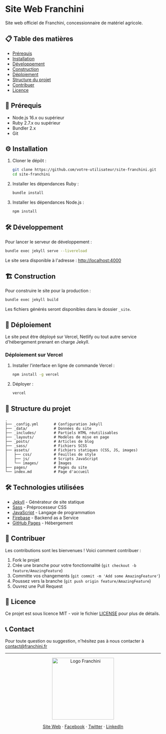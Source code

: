 # Site Web Franchini

Site web officiel de Franchini, concessionnaire de matériel agricole.

## 📋 Table des matières

- [Prérequis](#prérequis)
- [Installation](#installation)
- [Développement](#développement)
- [Construction](#construction)
- [Déploiement](#déploiement)
- [Structure du projet](#structure-du-projet)
- [Contribuer](#contribuer)
- [Licence](#licence)

## 🚀 Prérequis

- Node.js 16.x ou supérieur
- Ruby 2.7.x ou supérieur
- Bundler 2.x
- Git

## ⚙️ Installation

1. Cloner le dépôt :
   ```bash
   git clone https://github.com/votre-utilisateur/site-franchini.git
   cd site-franchini
   ```

2. Installer les dépendances Ruby :
   ```bash
   bundle install
   ```

3. Installer les dépendances Node.js :
   ```bash
   npm install
   ```

## 🛠 Développement

Pour lancer le serveur de développement :

```bash
bundle exec jekyll serve --livereload
```

Le site sera disponible à l'adresse : [http://localhost:4000](http://localhost:4000)

## 🏗 Construction

Pour construire le site pour la production :

```bash
bundle exec jekyll build
```

Les fichiers générés seront disponibles dans le dossier `_site`.

## 🚀 Déploiement

Le site peut être déployé sur Vercel, Netlify ou tout autre service d'hébergement prenant en charge Jekyll.

### Déploiement sur Vercel

1. Installer l'interface en ligne de commande Vercel :
   ```bash
   npm install -g vercel
   ```

2. Déployer :
   ```bash
   vercel
   ```

## 📂 Structure du projet

```
.
├── _config.yml       # Configuration Jekyll
├── _data/            # Données du site
├── _includes/        # Partiels HTML réutilisables
├── _layouts/         # Modèles de mise en page
├── _posts/           # Articles de blog
├── _sass/            # Fichiers SCSS
├── assets/           # Fichiers statiques (CSS, JS, images)
│   ├── css/          # Feuilles de style
│   ├── js/           # Scripts JavaScript
│   └── images/       # Images
├── pages/            # Pages du site
└── index.md          # Page d'accueil
```

## 🛠 Technologies utilisées

- [Jekyll](https://jekyllrb.com/) - Générateur de site statique
- [Sass](https://sass-lang.com/) - Préprocesseur CSS
- [JavaScript](https://developer.mozilla.org/fr/docs/Web/JavaScript) - Langage de programmation
- [Firebase](https://firebase.google.com/) - Backend as a Service
- [GitHub Pages](https://pages.github.com/) - Hébergement

## 🤝 Contribuer

Les contributions sont les bienvenues ! Voici comment contribuer :

1. Fork le projet
2. Crée une branche pour votre fonctionnalité (`git checkout -b feature/AmazingFeature`)
3. Committe vos changements (`git commit -m 'Add some AmazingFeature'`)
4. Poussez vers la branche (`git push origin feature/AmazingFeature`)
5. Ouvrez une Pull Request

## 📄 Licence

Ce projet est sous licence MIT - voir le fichier [LICENSE](LICENSE) pour plus de détails.

## 📞 Contact

Pour toute question ou suggestion, n'hésitez pas à nous contacter à [contact@franchini.fr](mailto:contact@franchini.fr)

---

<p align="center">
  <a href="https://franchini.fr" target="_blank">
    <img src="assets/images/logo/logo.png" alt="Logo Franchini" width="200">
  </a>
</p>

<p align="center">
  <a href="https://franchini.fr">Site Web</a> ·
  <a href="https://facebook.com/franchini">Facebook</a> ·
  <a href="https://twitter.com/franchini">Twitter</a> ·
  <a href="https://linkedin.com/company/franchini">LinkedIn</a>
</p>

<!-- Trigger Vercel build -->
